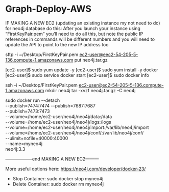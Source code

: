 # Graph-Deploy-AWS

IF MAKING A NEW EC2 (updating an existing instance my not need to do) for neo4j database do this:
After you launch your instance using “FirstKeyPair.pem” you’ll need to do all this, but note the public IP references in commands will be different numbers and you will need to update the API to point to the new IP address too

sftp -i ~/Desktop/FirstKeyPair.pem ec2-user@eec2-54-205-5-136.compute-1.amazonaws.com
put neo4j.tar.gz

[ec2-user]$ sudo yum update -y
[ec2-user]$ sudo yum install -y docker
[ec2-user]$ sudo service docker start
[ec2-user]$ sudo docker info

ssh -i ~/Desktop/FirstKeyPair.pem ec2-user@ec2-54-205-5-136.compute-1.amazonaws.com
mkdir neo4j
tar -xvzf neo4j.tar.gz -C neo4j

sudo docker run --detach \
--publish=7474:7474 --publish=7687:7687 \
--publish=7473:7473 \
--volume=/home/ec2-user/neo4j/neo4j/data:/data \
--volume=/home/ec2-user/neo4j/neo4j/logs:/logs \
--volume=/home/ec2-user/neo4j/neo4j/import:/var/lib/neo4j/import \
--volume=/home/ec2-user/neo4j/neo4j/conf/:/var/lib/neo4j/conf/ \
--ulimit=nofile=40000:40000 \
--name=myneo4j \
neo4j:3.3

——————end MAKING A NEW EC2———

More useful options here: https://neo4j.com/developer/docker-23/
* Stop Container: sudo docker stop myneo4j
* Delete Container: sudo docker rm myneo4j
